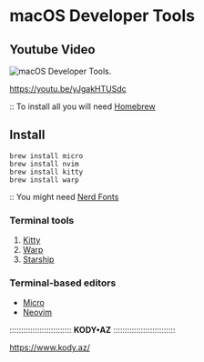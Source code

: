 # macOS Developer Tools

## Youtube Video
![macOS Developer Tools.](https://i4.ytimg.com/vi/yJgakHTUSdc/mqdefault.jpg "macOS Developer Tools.")

https://youtu.be/yJgakHTUSdc

:: To install all you will need [Homebrew](https://brew.sh/)

## Install

```
brew install micro
brew install nvim
brew install kitty
brew install warp
```

:: You might need [Nerd Fonts](https://www.nerdfonts.com/font-downloads)

### Terminal tools

1. [Kitty](https://sw.kovidgoyal.net/kitty/)
2. [Warp](https://www.warp.dev/)
3. [Starship](https://starship.rs/)


### Terminal-based editors

* [Micro](https://micro-editor.github.io/)
* [Neovim](https://neovim.io/)

:::::::::::::::::::::::::::
**KODY•AZ**
:::::::::::::::::::::::::::

https://www.kody.az/



